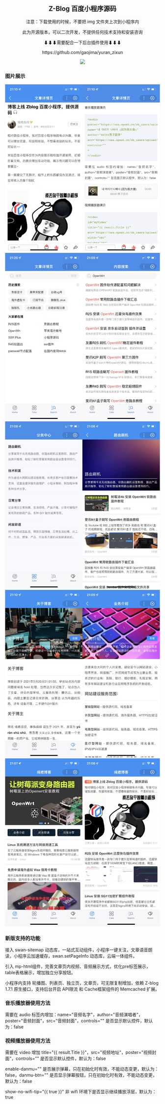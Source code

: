 <h2 align="center">Z-Blog 百度小程序源码</h2>
<p align="center">注意：下载使用的时候，不要把 img 文件夹上次到小程序内</p>
<p align="center">此为开源版本，可以二次开发，不提供任何技术支持和安装咨询</p>
<p align="center">⬇⬇⬇需要配合一下后台插件使用⬇⬇⬇</p>
<p align="center">https://github.com/gaojima/yuran_zixun</p>
<p align="center">
<img src="https://img.shields.io/badge/yuran%20zixun-By%20二%20马%20食%20槽%20-gray.svg?colorA=655BE1&amp;colorB=4F44D6&amp;style=for-the-badge">
</p>
<h3>图片展示</h3>

<img src="https://github.com/gaojima/zblog-baiduboxapp/blob/main/img/202111211583.jpg?raw=true">
<img src="https://github.com/gaojima/zblog-baiduboxapp/blob/main/img/202111214074.jpg?raw=true">
<img src="https://github.com/gaojima/zblog-baiduboxapp/blob/main/img/202111217094.jpg?raw=true">
<img src="https://github.com/gaojima/zblog-baiduboxapp/blob/main/img/202111217210.jpg?raw=true">
<img src="https://github.com/gaojima/zblog-baiduboxapp/blob/main/img/202111217542.jpg?raw=true">

<h3>新版支持的功能</h3>

<p>接入 swan-sitemap 动态库，一站式互动组件，小程序一键关注，文章语音朗读，小程序云加速缓存，swan.setPageInfo 动态库，云端一体组件。</p>

<p>引入 mp-html组件，完善文章页内视频、音频展示方式，优化pre标签展示，table表格展示，增加独立分享按钮。</p>

<p>小程序内支持 轮播图、列表页、独立页，文章页，可无限复制增加，依赖 Z-blog 1.7.1 原生接口，支持后台开启 API限流 和 Cache框架组件的 Memcached 扩展。</p>

<h3>音乐播放器使用方法</h3>
<p>需要在 audio 标签内增加：name="音频名字"，author="音频演唱者"，poster="音频封面"，src="音频封面"，controls="" 是否显示默认控件，默认为：false</p>

<h3>视频播放器使用方法</h3>

<p>需要在 video 增加 title="{{ result.Title }}"，src="视频地址"，poster="视频封面"，controls="" 是否显示默认控件，默认为：false</p>

<p>enable-danmu="" 是否展示弹幕，只在初始化时有效，不能动态变更，默认为：false，danmu-btn="" 是否显示弹幕按钮，只在初始化时有效，不能动态变更，默认为：false</p>

<p>show-no-wifi-tip="{{ true }}" 非 wifi 环境下是否显示继续播放浮层，默认为：true</p>